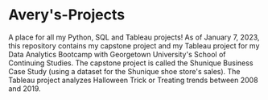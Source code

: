# Avery's-Projects
A place for all my Python, SQL and Tableau projects!
As of January 7, 2023, this repository contains my capstone project and my Tableau project for my Data Analytics Bootcamp with Georgetown University's School of Continuing Studies. The capstone project is called the Shunique Business Case Study (using a dataset for the Shunique shoe store's sales). The Tableau project analyzes Halloween Trick or Treating trends between 2008 and 2019.
